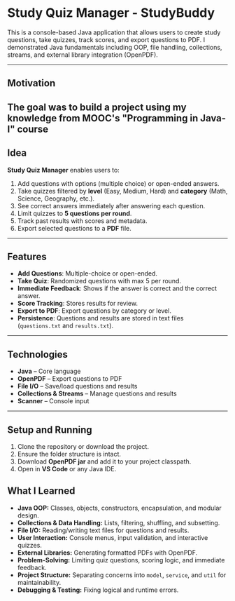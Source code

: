 # Study Quiz Manager - StudyBuddy

This is a console-based Java application that allows users to create study questions, take quizzes, track scores, and export questions to PDF. I demonstrated Java fundamentals including OOP, file handling, collections, streams, and external library integration (OpenPDF).

---
## Motivation

The goal was to build a project using my knowledge from MOOC's "Programming in Java-I" course
---

## Idea

**Study Quiz Manager** enables users to:

1. Add questions with options (multiple choice) or open-ended answers.  
2. Take quizzes filtered by **level** (Easy, Medium, Hard) and **category** (Math, Science, Geography, etc.).  
3. See correct answers immediately after answering each question.  
4. Limit quizzes to **5 questions per round**.  
5. Track past results with scores and metadata.  
6. Export selected questions to a **PDF** file.

---
## Features

- **Add Questions**: Multiple-choice or open-ended.  
- **Take Quiz**: Randomized questions with max 5 per round.  
- **Immediate Feedback**: Shows if the answer is correct and the correct answer.  
- **Score Tracking**: Stores results for review.  
- **Export to PDF**: Export questions by category or level.  
- **Persistence**: Questions and results are stored in text files (`questions.txt` and `results.txt`).  

---


## Technologies

- **Java** – Core language  
- **OpenPDF** – Export questions to PDF  
- **File I/O** – Save/load questions and results  
- **Collections & Streams** – Manage questions and results  
- **Scanner** – Console input  

---

## Setup and Running

1. Clone the repository or download the project.  
2. Ensure the folder structure is intact.  
3. Download **OpenPDF jar** and add it to your project classpath.  
4. Open in **VS Code** or any Java IDE.

## What I Learned

- **Java OOP:** Classes, objects, constructors, encapsulation, and modular design.  
- **Collections & Data Handling:** Lists, filtering, shuffling, and subsetting.  
- **File I/O:** Reading/writing text files for questions and results.  
- **User Interaction:** Console menus, input validation, and interactive quizzes.  
- **External Libraries:** Generating formatted PDFs with OpenPDF.  
- **Problem-Solving:** Limiting quiz questions, scoring logic, and immediate feedback.  
- **Project Structure:** Separating concerns into `model`, `service`, and `util` for maintainability.  
- **Debugging & Testing:** Fixing logical and runtime errors.  


